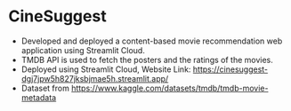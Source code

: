 # CineSuggest
- Developed and deployed a content-based movie recommendation web application using Streamlit Cloud.
- TMDB API is used to fetch the posters and the ratings of the movies.
- Deployed using Streamlit Cloud, Website Link: https://cinesuggest-dgj7jpw5h827jksbjmae5h.streamlit.app/
- Dataset from https://www.kaggle.com/datasets/tmdb/tmdb-movie-metadata
